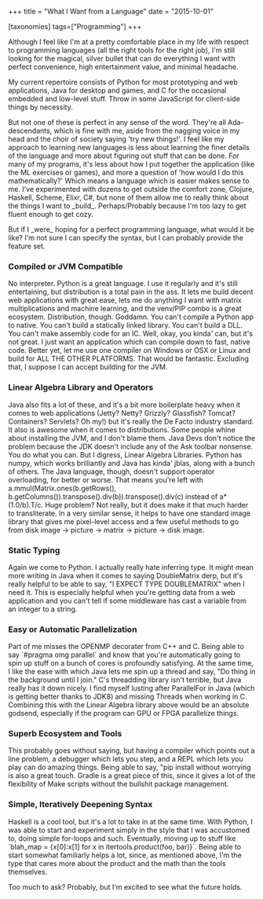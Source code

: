 +++
title = "What I Want from a Language"
date = "2015-10-01"

[taxonomies]
tags=["Programming"]
+++

Although I feel like I'm at a pretty comfortable place in my life with respect to programming languages (all the right tools for the right job), I'm still looking for the magical, silver bullet that can do everything I want with perfect convenience, high entertainment value, and minimal headache.

My current repertoire consists of Python for most prototyping and web applications, Java for desktop and games, and C for the occasional embedded and low-level stuff. Throw in some JavaScript for client-side things by necessity.

But not one of these is perfect in any sense of the word. They're all Ada-descendants, which is fine with me, aside from the nagging voice in my head and the choir of society saying 'try new things!'. I feel like my approach to learning new languages is less about learning the finer details of the language and more about figuring out stuff that can be done. For many of my programs, it's less about how I put together the application (like the ML exercises or games), and more a question of 'how would I do this mathematically?' Which means a language which is easier makes sense to me. I've experimented with dozens to get outside the comfort zone, Clojure, Haskell, Scheme, Elixr, C#, but none of them allow me to really think about the things I want to \_build\_. Perhaps/Probably because I'm too lazy to get fluent enough to get cozy.

But if I \_were\_ hoping for a perfect programming language, what would it be like? I'm not sure I can specify the syntax, but I can probably provide the feature set.

### Compiled or JVM Compatible

No interpreter. Python is a great language. I use it regularly and it's still entertaining, but distribution is a total pain in the ass. It lets me build decent web applications with great ease, lets me do anything I want with matrix multiplications and machine learning, and the venv/PIP combo is a great ecosystem. Distribution, though. Goddamn. You can't compile a Python app to native. You can't build a statically linked library. You can't build a DLL. You can't make assembly code for an IC. Well, okay, you kinda' can, but it's not great. I just want an application which can compile down to fast, native code. Better yet, let me use one compiler on Windows or OSX or Linux and build for ALL THE OTHER PLATFORMS. That would be fantastic. Excluding that, I suppose I can accept building for the JVM.

### Linear Algebra Library and Operators

Java also fits a lot of these, and it's a bit more boilerplate heavy when it comes to web applications (Jetty? Netty? Grizzly? Glassfish? Tomcat? Containers? Servlets? Oh my!) but it's really the De Facto industry standard. It also is awesome when it comes to distributions. Some people whine about installing the JVM, and I don't blame them. Java Devs don't notice the problem because the JDK doesn't include any of the Ask toolbar nonsense. You do what you can. But I digress, Linear Algebra Libraries. Python has numpy, which works brilliantly and Java has kinda' jblas, along with a bunch of others. The Java language, though, doesn't support operator overloading, for better or worse. That means you're left with a.mmul(Matrix.ones(b.getRows(), b.getColumns()).transpose().div(b)).transpose().div(c) instead of a\*(1.0/b).T/c. Huge problem? Not really, but it does make it that much harder to transliterate. In a very similar sense, it helps to have one standard image library that gives me pixel-level access and a few useful methods to go from disk image -> picture -> matrix -> picture -> disk image.

### Static Typing

Again we come to Python. I actually really hate inferring type. It might mean more writing in Java when it comes to saying DoubleMatrix derp, but it's really helpful to be able to say, "I EXPECT TYPE DOUBLEMATRIX" when I need it. This is especially helpful when you're getting data from a web application and you can't tell if some middleware has cast a variable from an integer to a string.

### Easy or Automatic Parallelization

Part of me misses the OPENMP decorater from C++ and C. Being able to say \`#pragma omg parallel\` and know that you're automatically going to spin up stuff on a bunch of cores is profoundly satisfying. At the same time, I like the ease with which Java lets me spin up a thread and say, "Do thing in the background until I join." C's threadding library isn't terrible, but Java really has it down nicely. I find myself lusting after ParallelFor in Java (which is getting better thanks to JDK8) and missing Threads when working in C. Combining this with the Linear Algebra library above would be an absolute godsend, especially if the program can GPU or FPGA parallelize things.

### Superb Ecosystem and Tools

This probably goes without saying, but having a compiler which points out a line problem, a debugger which lets you step, and a REPL which lets you play can do amazing things. Being able to say, "pip install without worrying is also a great touch. Gradle is a great piece of this, since it gives a lot of the flexibility of Make scripts without the bullshit package management.

### Simple, Iteratively Deepening Syntax

Haskell is a cool tool, but it's a lot to take in at the same time. With Python, I was able to start and experiment simply in the style that I was accustomed to, doing simple for-loops and such. Eventually, moving up to stuff like \`blah_map = {x\[0]:x\[1] for x in itertools.product(foo, bar)}\`. Being able to start somewhat familiarly helps a lot, since, as mentioned above, I'm the type that cares more about the product and the math than the tools themselves.

Too much to ask? Probably, but I'm excited to see what the future holds.

